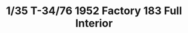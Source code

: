 ---
layout: product
title: "1/35 T-34/76 1952 Factory 183 Full Interior"
price: "7900" 
desc: "Maketa"
img_path: "/assets/img/AFV35S57.webp"
brand: "N/A"
available: false
special_offer: false
new: false
soon: false
cat: "010000"
subcat: "015100"
subsubcat: "0N/A"
sifra: "AFV35S57"
popular: false
spec: false
---